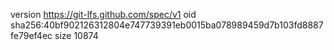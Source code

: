 version https://git-lfs.github.com/spec/v1
oid sha256:40bf902126312804e747739391eb0015ba078989459d7b103fd8887fe79ef4ec
size 10874
